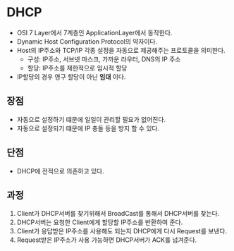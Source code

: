 # DHCP
- OSI 7 Layer에서 7계층인 ApplicationLayer에서 동작한다.
- Dynamic Host Configuration Protocol의 약자이다.
- Host의 IP주소와 TCP/IP 각종 설정을 자동으로 제공해주는 프로토콜을 의미한다.
  - 구성: IP주소, 서브넷 마스크, 가까운 라우터, DNS의 IP 주소
  - 할당: IP주소를 제한적으로 임시적 할당
- IP할당의 경우 영구 할당이 아닌 **임대** 이다.

## 장점
- 자동으로 설정하기 떄문에 일일이 관리할 필요가 없어진다.
- 자동으로 설정되기 떄문에 IP 충돌 등을 방지 할 수 있다.


## 단점
- DHCP에 전적으로 의존하고 있다.


## 과정
1. Client가 DHCP서버를 찾기위해서 BroadCast를 통해서 DHCP서버를 찾는다.
2. DHCP서버는 요청한 Client에게 할당할 IP주소를 반환하여 준다.
3. Client가 응답받은 IP주소를 사용해도 되는지 DHCP에게 다시 Request를 보낸다.
4. Request받은 IP주소가 사용 가능하면 DHCP서버가 ACK를 넘겨준다.